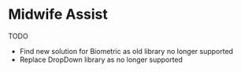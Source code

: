 # Midwife Assist

TODO

* Find new solution for Biometric as old library no longer supported
* Replace DropDown library as no longer supported
